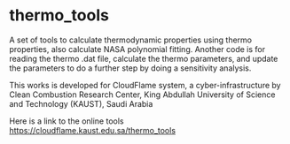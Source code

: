 # thermo_tools

A set of tools to calculate thermodynamic properties using thermo properties, also calculate NASA polynomial fitting. 
Another code is for reading the thermo .dat file, calculate the thermo parameters, and update the parameters to do a further step by doing a sensitivity analysis.

This works is developed for CloudFlame system, a cyber-infrastructure by Clean Combustion Research Center, King Abdullah University of Science and Technology (KAUST), Saudi Arabia

Here is a link to the online tools https://cloudflame.kaust.edu.sa/thermo_tools 
